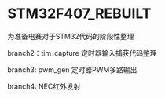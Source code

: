 # STM32F407_REBUILT
为准备电赛对于STM32代码的阶段性整理

branch2：tim_capture 定时器输入捕获代码整理

branch3:  pwm_gen  定时器PWM多路输出

branch4:  NEC红外发射
